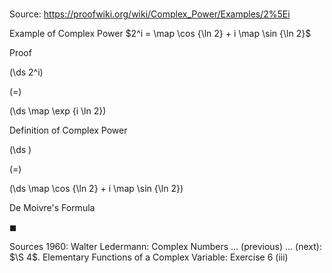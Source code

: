 # 

Source: https://proofwiki.org/wiki/Complex_Power/Examples/2%5Ei

Example of Complex Power
$2^i = \map \cos {\ln 2} + i \map \sin {\ln 2}$


Proof













\(\ds 2^i\)

\(=\)







\(\ds \map \exp {i \ln 2}\)





Definition of Complex Power














\(\ds \)

\(=\)







\(\ds \map \cos {\ln 2} + i \map \sin {\ln 2}\)





De Moivre's Formula



$\blacksquare$


Sources
1960: Walter Ledermann: Complex Numbers ... (previous) ... (next): $\S 4$. Elementary Functions of a Complex Variable: Exercise $6 \ \text{(iii)}$




